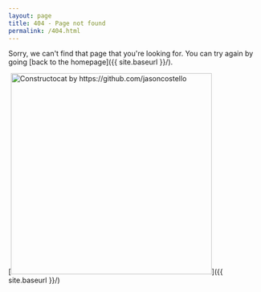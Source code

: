 ```yaml
---
layout: page
title: 404 - Page not found
permalink: /404.html
---
```


Sorry, we can't find that page that you're looking for. You can try again by
going [back to the homepage]({{ site.baseurl }}/).

[<img src="{{ site.baseurl }}/images/404.jpg" alt="Constructocat by
https://github.com/jasoncostello" style="width: 400px;"/>]({{ site.baseurl }}/)
